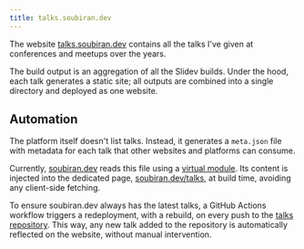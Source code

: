 ```yaml
---
title: talks.soubiran.dev
---
```


The website [talks.soubiran.dev](https://talks.soubiran.dev) contains all the talks I've given at conferences and meetups over the years.

The build output is an aggregation of all the Slidev builds. Under the hood, each talk generates a static site; all outputs are combined into a single directory and deployed as one website.

## Automation

The platform itself doesn't list talks. Instead, it generates a `meta.json` file with metadata for each talk that other websites and platforms can consume.

Currently, [soubiran.dev](./soubiran-dev.md) reads this file using a [virtual module](https://vite.dev/guide/api-plugin.html#virtual-modules-convention). Its content is injected into the dedicated page, [soubiran.dev/talks](https://soubiran.dev/talks), at build time, avoiding any client-side fetching.

To ensure soubiran.dev always has the latest talks, a GitHub Actions workflow triggers a redeployment, with a rebuild, on every push to the [talks repository](https://github.com/barbapapazes/talks). This way, any new talk added to the repository is automatically reflected on the website, without manual intervention.
